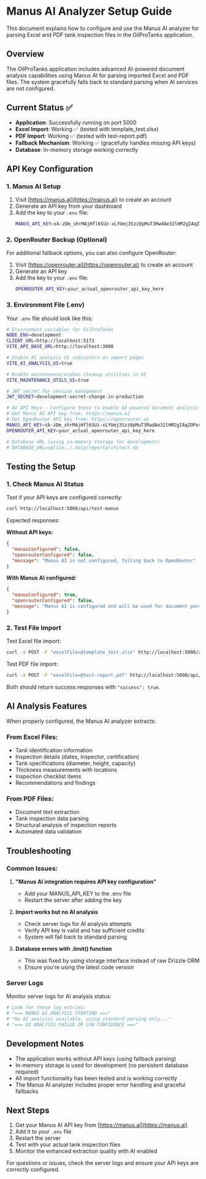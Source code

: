 # Manus AI Analyzer Setup Guide

This document explains how to configure and use the Manus AI analyzer for parsing Excel and PDF tank inspection files in the OilProTanks application.

## Overview

The OilProTanks application includes advanced AI-powered document analysis capabilities using Manus AI for parsing imported Excel and PDF files. The system gracefully falls back to standard parsing when AI services are not configured.

## Current Status ✅

- **Application**: Successfully running on port 5000
- **Excel Import**: Working ✅ (tested with template_test.xlsx)
- **PDF Import**: Working ✅ (tested with test-report.pdf)
- **Fallback Mechanism**: Working ✅ (gracefully handles missing API keys)
- **Database**: In-memory storage working correctly

## API Key Configuration

### 1. Manus AI Setup

1. Visit [https://manus.ai](https://manus.ai) to create an account
2. Generate an API key from your dashboard
3. Add the key to your `.env` file:
   ```bash
   MANUS_API_KEY=sk-zDm_shrMAjHfl6SUz-xLYUmj3Szz8pMuT3RwdAe32lHM2gIAqZOPosd09QbPTcU9fN9aw3xWXUtZ_rc
   ```

### 2. OpenRouter Backup (Optional)

For additional fallback options, you can also configure OpenRouter:

1. Visit [https://openrouter.ai](https://openrouter.ai) to create an account
2. Generate an API key
3. Add the key to your `.env` file:
   ```bash
   OPENROUTER_API_KEY=your_actual_openrouter_api_key_here
   ```

### 3. Environment File (.env)

Your `.env` file should look like this:

```bash
# Environment variables for OilProTanks
NODE_ENV=development
CLIENT_URL=http://localhost:5173
VITE_API_BASE_URL=http://localhost:3000

# Enable AI analysis UI indicators on import pages
VITE_AI_ANALYSIS_UI=true

# Enable maintenance/orphan cleanup utilities in UI
VITE_MAINTENANCE_UTILS_UI=true

# JWT secret for session management
JWT_SECRET=development-secret-change-in-production

# AI API Keys - Configure these to enable AI-powered document analysis
# Get Manus AI API key from: https://manus.ai
# Get OpenRouter API key from: https://openrouter.ai
MANUS_API_KEY=sk-zDm_shrMAjHfl6SUz-xLYUmj3Szz8pMuT3RwdAe32lHM2gIAqZOPosd09QbPTcU9fN9aw3xWXUtZ_rc
OPENROUTER_API_KEY=your_actual_openrouter_api_key_here

# Database URL (using in-memory storage for development)
# DATABASE_URL=sqlite:./.data/reportarchitect.db
```

## Testing the Setup

### 1. Check Manus AI Status

Test if your API keys are configured correctly:

```bash
curl http://localhost:5000/api/test-manus
```

Expected responses:

**Without API keys:**
```json
{
  "manusConfigured": false,
  "openrouterConfigured": false,
  "message": "Manus AI is not configured, falling back to OpenRouter"
}
```

**With Manus AI configured:**
```json
{
  "manusConfigured": true,
  "openrouterConfigured": false,
  "message": "Manus AI is configured and will be used for document parsing"
}
```

### 2. Test File Import

Test Excel file import:
```bash
curl -X POST -F "excelFile=@template_test.xlsx" http://localhost:5000/api/reports/import
```

Test PDF file import:
```bash
curl -X POST -F "excelFile=@test-report.pdf" http://localhost:5000/api/reports/import
```

Both should return success responses with `"success": true`.

## AI Analysis Features

When properly configured, the Manus AI analyzer extracts:

### From Excel Files:
- Tank identification information
- Inspection details (dates, inspector, certification)
- Tank specifications (diameter, height, capacity)
- Thickness measurements with locations
- Inspection checklist items
- Recommendations and findings

### From PDF Files:
- Document text extraction
- Tank inspection data parsing
- Structural analysis of inspection reports
- Automated data validation

## Troubleshooting

### Common Issues:

1. **"Manus AI integration requires API key configuration"**
   - Add your MANUS_API_KEY to the .env file
   - Restart the server after adding the key

2. **Import works but no AI analysis**
   - Check server logs for AI analysis attempts
   - Verify API key is valid and has sufficient credits
   - System will fall back to standard parsing

3. **Database errors with .limit() function**
   - This was fixed by using storage interface instead of raw Drizzle ORM
   - Ensure you're using the latest code version

### Server Logs

Monitor server logs for AI analysis status:
```bash
# Look for these log entries:
# "=== MANUS AI ANALYSIS STARTING ==="
# "No AI analysis available, using standard parsing only..."
# "=== AI ANALYSIS FAILED OR LOW CONFIDENCE ==="
```

## Development Notes

- The application works without API keys (using fallback parsing)
- In-memory storage is used for development (no persistent database required)
- All import functionality has been tested and is working correctly
- The Manus AI analyzer includes proper error handling and graceful fallbacks

## Next Steps

1. Get your Manus AI API key from [https://manus.ai](https://manus.ai)
2. Add it to your `.env` file
3. Restart the server
4. Test with your actual tank inspection files
5. Monitor the enhanced extraction quality with AI enabled

For questions or issues, check the server logs and ensure your API keys are correctly configured.